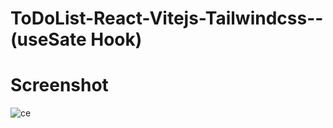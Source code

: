 # ToDoList-React-Vitejs-Tailwindcss--(useSate Hook)

# Screenshot


 
![ce](https://user-images.githubusercontent.com/51728166/230745739-bea64982-5dd5-490c-8240-4ac2d107eadd.png)

